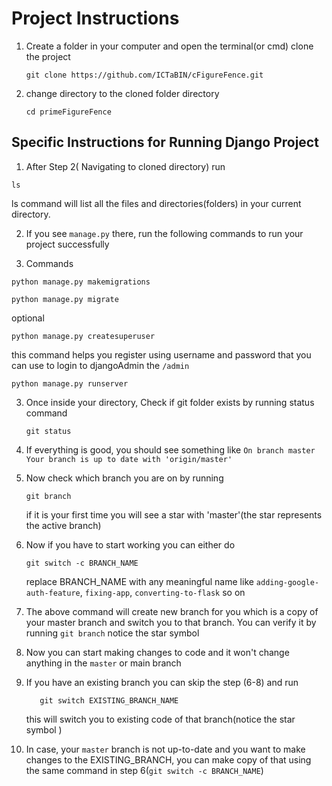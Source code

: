 # Project Instructions

1. Create a folder in your computer and open the terminal(or cmd) clone the project
   ```
   git clone https://github.com/ICTaBIN/cFigureFence.git
   ```
2. change directory to the cloned folder directory
   ```
   cd primeFigureFence
   ```

## Specific Instructions for Running Django Project
1. After Step 2( Navigating to cloned directory) run
```
ls
```
ls command will list all the files and directories(folders) in your current directory. 

2. If you see `manage.py` there, run the following commands to run your project successfully

3. Commands
```
python manage.py makemigrations
```

```
python manage.py migrate
```

optional
```
python manage.py createsuperuser
```
this command helps you register using   username and password that you can use to login to djangoAdmin  the `/admin`

```
python manage.py runserver
```


   
   
   






3. Once inside your directory, Check if git folder exists by running status command
   ```
   git status
   ```
4. If everything is good, you should see something like
   `On branch master
   Your branch is up to date with 'origin/master'`
5. Now check which branch you are on by running
   ```
   git branch
   ```
   if it is your first time you will see a star with 'master'(the star represents the active branch)
6. Now if you have to start working you can either do
   ```
   git switch -c BRANCH_NAME
   ```
   replace BRANCH_NAME  with any meaningful name like `adding-google-auth-feature`, `fixing-app`, `converting-to-flask` so on

7. The above command will create new branch for you which is a copy of your master branch and switch you to that branch. You can
   verify it by running `git branch` notice the star symbol

8. Now you can start making changes to code and it won't change anything in the `master` or main branch
9. If you have an existing branch you can skip the step (6-8) and run
   ```
      git switch EXISTING_BRANCH_NAME
   ```
   this will switch you to existing code of that branch(notice the star symbol )
10. In case, your `master` branch is not up-to-date and you want to make changes to the EXISTING_BRANCH, you can make copy of that
using the same command in step 6(`git switch -c BRANCH_NAME`)


